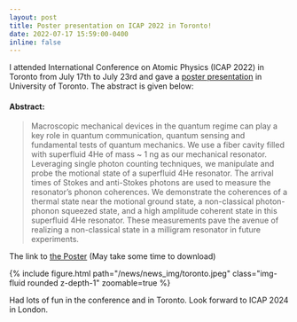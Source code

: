 ```yaml
---
layout: post
title: Poster presentation on ICAP 2022 in Toronto!
date: 2022-07-17 15:59:00-0400
inline: false
---
```


I attended International Conference on Atomic Physics (ICAP 2022) in Toronto from July 17th to July 23rd and gave a [poster presentation](https://conference.physics.utoronto.ca/event/1/contributions/116/) in University of Toronto. The abstract is given below:

#### Abstract:

>Macroscopic mechanical devices in the quantum regime can play a key role in quantum communication, quantum sensing and fundamental tests of quantum mechanics. We use a fiber cavity filled with superfluid 4He of mass ~ 1 ng as our mechanical resonator. Leveraging single photon counting techniques, we manipulate and probe the motional state of a superfluid 4He resonator. The arrival times of Stokes and anti-Stokes photons are used to measure the resonator’s phonon coherences. We demonstrate the coherences of a thermal state near the motional ground state, a non-classical photon-phonon squeezed state, and a high amplitude coherent state in this superfluid 4He resonator. These measurements pave the avenue of realizing a non-classical state in a milligram resonator in future experiments.

The link to [the Poster](/news/news_pdf/ICAP_2022_Poster.pdf) (May take some time to download)

<div class="row mt-6">
    <div class="col-sm mt-3 mt-md-0">
        {% include figure.html path="/news/news_img/toronto.jpeg" class="img-fluid rounded z-depth-1" zoomable=true %}
    </div>
</div>

Had lots of fun in the conference and in Toronto.
Look forward to ICAP 2024 in London.
